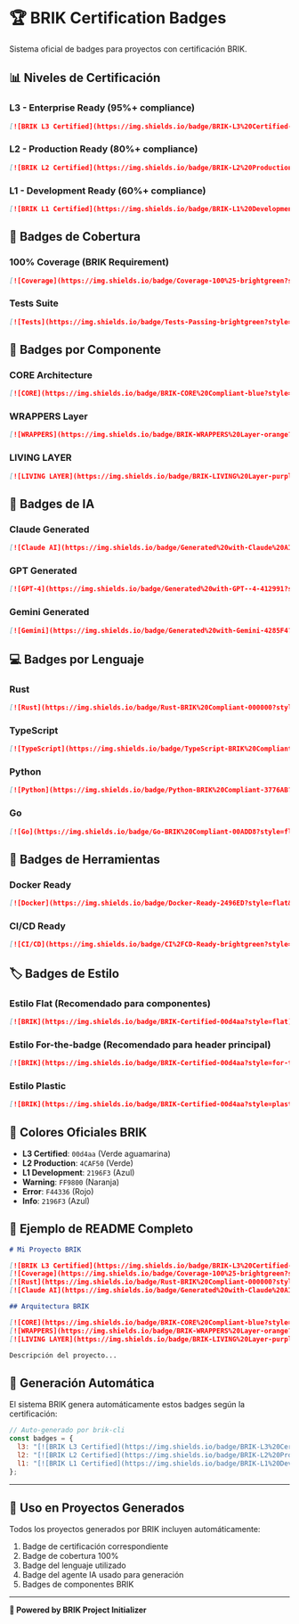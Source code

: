 # 🏆 BRIK Certification Badges

Sistema oficial de badges para proyectos con certificación BRIK.

## 📊 Niveles de Certificación

### L3 - Enterprise Ready (95%+ compliance)
```markdown
[![BRIK L3 Certified](https://img.shields.io/badge/BRIK-L3%20Certified-00d4aa?style=for-the-badge&logo=data:image/svg+xml;base64,PHN2ZyB3aWR0aD0iMjQiIGhlaWdodD0iMjQiIHZpZXdCb3g9IjAgMCAyNCAyNCIgZmlsbD0ibm9uZSIgeG1sbnM9Imh0dHA6Ly93d3cudzMub3JnLzIwMDAvc3ZnIj4KPHBhdGggZD0iTTEyIDJMMTMuMDkgOC4yNkwyMCA5TDEzLjA5IDE1Ljc0TDEyIDIyTDEwLjkxIDE1Ljc0TDQgOUwxMC45MSA4LjI2TDEyIDJaIiBmaWxsPSIjMDBENEFBIi8+Cjwvc3ZnPg==)](https://github.com/nazcamedia/brik-project-initializer)
```

### L2 - Production Ready (80%+ compliance)
```markdown
[![BRIK L2 Certified](https://img.shields.io/badge/BRIK-L2%20Production-4CAF50?style=for-the-badge&logo=data:image/svg+xml;base64,PHN2ZyB3aWR0aD0iMjQiIGhlaWdodD0iMjQiIHZpZXdCb3g9IjAgMCAyNCAyNCIgZmlsbD0ibm9uZSIgeG1sbnM9Imh0dHA6Ly93d3cudzMub3JnLzIwMDAvc3ZnIj4KPHBhdGggZD0iTTEyIDJMMTMuMDkgOC4yNkwyMCA5TDEzLjA5IDE1Ljc0TDEyIDIyTDEwLjkxIDE1Ljc0TDQgOUwxMC45MSA4LjI2TDEyIDJaIiBmaWxsPSIjNENBRjUwIi8+Cjwvc3ZnPg==)](https://github.com/nazcamedia/brik-project-initializer)
```

### L1 - Development Ready (60%+ compliance)
```markdown
[![BRIK L1 Certified](https://img.shields.io/badge/BRIK-L1%20Development-2196F3?style=for-the-badge&logo=data:image/svg+xml;base64,PHN2ZyB3aWR0aD0iMjQiIGhlaWdodD0iMjQiIHZpZXdCb3g9IjAgMCAyNCAyNCIgZmlsbD0ibm9uZSIgeG1sbnM9Imh0dHA6Ly93d3cudzMub3JnLzIwMDAvc3ZnIj4KPHBhdGggZD0iTTEyIDJMMTMuMDkgOC4yNkwyMCA5TDEzLjA5IDE1Ljc0TDEyIDIyTDEwLjkxIDE1Ljc0TDQgOUwxMC45MSA4LjI2TDEyIDJaIiBmaWxsPSIjMjE5NkYzIi8+Cjwvc3ZnPg==)](https://github.com/nazcamedia/brik-project-initializer)
```

## 🧪 Badges de Cobertura

### 100% Coverage (BRIK Requirement)
```markdown
[![Coverage](https://img.shields.io/badge/Coverage-100%25-brightgreen?style=for-the-badge&logo=jest)](tests/)
```

### Tests Suite
```markdown
[![Tests](https://img.shields.io/badge/Tests-Passing-brightgreen?style=for-the-badge&logo=github-actions)](tests/)
```

## 🧬 Badges por Componente

### CORE Architecture
```markdown
[![CORE](https://img.shields.io/badge/BRIK-CORE%20Compliant-blue?style=flat&logo=code)](docs/architecture.md)
```

### WRAPPERS Layer
```markdown
[![WRAPPERS](https://img.shields.io/badge/BRIK-WRAPPERS%20Layer-orange?style=flat&logo=layers)](docs/architecture.md)
```

### LIVING LAYER
```markdown
[![LIVING LAYER](https://img.shields.io/badge/BRIK-LIVING%20Layer-purple?style=flat&logo=activity)](docs/architecture.md)
```

## 🤖 Badges de IA

### Claude Generated
```markdown
[![Claude AI](https://img.shields.io/badge/Generated%20with-Claude%20AI-FF6B35?style=flat&logo=anthropic)](https://claude.ai)
```

### GPT Generated
```markdown
[![GPT-4](https://img.shields.io/badge/Generated%20with-GPT--4-412991?style=flat&logo=openai)](https://openai.com)
```

### Gemini Generated
```markdown
[![Gemini](https://img.shields.io/badge/Generated%20with-Gemini-4285F4?style=flat&logo=google)](https://gemini.google.com)
```

## 💻 Badges por Lenguaje

### Rust
```markdown
[![Rust](https://img.shields.io/badge/Rust-BRIK%20Compliant-000000?style=flat&logo=rust&logoColor=white)](https://www.rust-lang.org/)
```

### TypeScript
```markdown
[![TypeScript](https://img.shields.io/badge/TypeScript-BRIK%20Compliant-3178C6?style=flat&logo=typescript&logoColor=white)](https://www.typescriptlang.org/)
```

### Python
```markdown
[![Python](https://img.shields.io/badge/Python-BRIK%20Compliant-3776AB?style=flat&logo=python&logoColor=white)](https://www.python.org/)
```

### Go
```markdown
[![Go](https://img.shields.io/badge/Go-BRIK%20Compliant-00ADD8?style=flat&logo=go&logoColor=white)](https://golang.org/)
```

## 🔧 Badges de Herramientas

### Docker Ready
```markdown
[![Docker](https://img.shields.io/badge/Docker-Ready-2496ED?style=flat&logo=docker&logoColor=white)](Dockerfile)
```

### CI/CD Ready
```markdown
[![CI/CD](https://img.shields.io/badge/CI%2FCD-Ready-brightgreen?style=flat&logo=github-actions)](.github/workflows/)
```

## 🏷️ Badges de Estilo

### Estilo Flat (Recomendado para componentes)
```markdown
[![BRIK](https://img.shields.io/badge/BRIK-Certified-00d4aa?style=flat)](https://github.com/nazcamedia/brik-project-initializer)
```

### Estilo For-the-badge (Recomendado para header principal)
```markdown
[![BRIK](https://img.shields.io/badge/BRIK-Certified-00d4aa?style=for-the-badge)](https://github.com/nazcamedia/brik-project-initializer)
```

### Estilo Plastic
```markdown
[![BRIK](https://img.shields.io/badge/BRIK-Certified-00d4aa?style=plastic)](https://github.com/nazcamedia/brik-project-initializer)
```

## 🎨 Colores Oficiales BRIK

- **L3 Certified**: `00d4aa` (Verde aguamarina)
- **L2 Production**: `4CAF50` (Verde)
- **L1 Development**: `2196F3` (Azul)
- **Warning**: `FF9800` (Naranja)
- **Error**: `F44336` (Rojo)
- **Info**: `2196F3` (Azul)

## 📝 Ejemplo de README Completo

```markdown
# Mi Proyecto BRIK

[![BRIK L3 Certified](https://img.shields.io/badge/BRIK-L3%20Certified-00d4aa?style=for-the-badge&logo=data:image/svg+xml;base64,PHN2ZyB3aWR0aD0iMjQiIGhlaWdodD0iMjQiIHZpZXdCb3g9IjAgMCAyNCAyNCIgZmlsbD0ibm9uZSIgeG1sbnM9Imh0dHA6Ly93d3cudzMub3JnLzIwMDAvc3ZnIj4KPHBhdGggZD0iTTEyIDJMMTMuMDkgOC4yNkwyMCA5TDEzLjA5IDE1Ljc0TDEyIDIyTDEwLjkxIDE1Ljc0TDQgOUwxMC45MSA4LjI2TDEyIDJaIiBmaWxsPSIjMDBENEFBIi8+Cjwvc3ZnPg==)](https://github.com/nazcamedia/brik-project-initializer)
[![Coverage](https://img.shields.io/badge/Coverage-100%25-brightgreen?style=for-the-badge&logo=jest)](tests/)
[![Rust](https://img.shields.io/badge/Rust-BRIK%20Compliant-000000?style=for-the-badge&logo=rust&logoColor=white)](https://www.rust-lang.org/)
[![Claude AI](https://img.shields.io/badge/Generated%20with-Claude%20AI-FF6B35?style=for-the-badge&logo=anthropic)](https://claude.ai)

## Arquitectura BRIK

[![CORE](https://img.shields.io/badge/BRIK-CORE%20Compliant-blue?style=flat&logo=code)](docs/architecture.md)
[![WRAPPERS](https://img.shields.io/badge/BRIK-WRAPPERS%20Layer-orange?style=flat&logo=layers)](docs/architecture.md)
[![LIVING LAYER](https://img.shields.io/badge/BRIK-LIVING%20Layer-purple?style=flat&logo=activity)](docs/architecture.md)

Descripción del proyecto...
```

## 🔄 Generación Automática

El sistema BRIK genera automáticamente estos badges según la certificación:

```javascript
// Auto-generado por brik-cli
const badges = {
  l3: "[![BRIK L3 Certified](https://img.shields.io/badge/BRIK-L3%20Certified-00d4aa?style=for-the-badge...)](...)",
  l2: "[![BRIK L2 Certified](https://img.shields.io/badge/BRIK-L2%20Production-4CAF50?style=for-the-badge...)](...)",
  l1: "[![BRIK L1 Certified](https://img.shields.io/badge/BRIK-L1%20Development-2196F3?style=for-the-badge...)](...)"
};
```

---

## 📖 Uso en Proyectos Generados

Todos los proyectos generados por BRIK incluyen automáticamente:

1. Badge de certificación correspondiente
2. Badge de cobertura 100%
3. Badge del lenguaje utilizado
4. Badge del agente IA usado para generación
5. Badges de componentes BRIK

---

**🧬 Powered by BRIK Project Initializer**